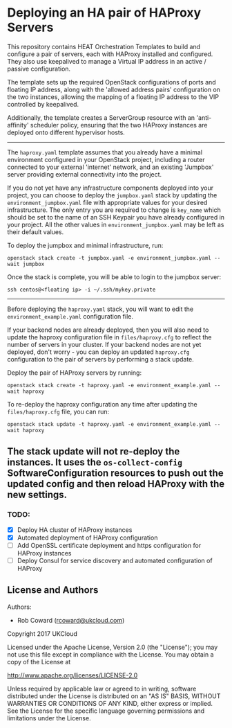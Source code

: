 # Deploying an HA pair of HAProxy Servers

This repository contains HEAT Orchestration Templates to build and configure a pair of servers, each with HAProxy installed and configured. They also use keepalived to manage a Virtual IP address in an active / passive configuration.

The template sets up the required OpenStack configurations of ports and floating IP address, along with the 'allowed address pairs' configuration on the two instances, allowing the mapping of a floating IP address to the VIP controlled by keepalived.

Additionally, the template creates a ServerGroup resource with an 'anti-affinity' scheduler policy, ensuring that the two HAProxy instances are deployed onto different hypervisor hosts.

----------

The `haproxy.yaml` template assumes that you already have a minimal environment configured in your OpenStack project, including a router connected to your external 'internet' network,
and an existing 'Jumpbox' server providing external connectivity into the project. 

If you do not yet have any infrastructure components deployed into your project, you can choose to deploy the `jumpbox.yaml`  stack by updating the `environment_jumpbox.yaml` file with
appropriate values for your desired infrastructure. The only entry you are required to change is `key_name` which should be set to the name of an SSH Keypair you have already configured in your project. All the other values in `environment_jumpbox.yaml` may be left as their default values.

To deploy the jumpbox and minimal infrastructure, run:
```
openstack stack create -t jumpbox.yaml -e environment_jumpbox.yaml --wait jumpbox
```

Once the stack is complete, you will be able to login to the jumpbox server:
```
ssh centos@<floating ip> -i ~/.ssh/mykey.private
```
----------
Before deploying the `haproxy.yaml` stack, you will want to edit the `environment_example.yaml` configuration file. 

If your backend nodes are already deployed, then you will also need to update the haproxy configuration file in `files/haproxy.cfg` to reflect the number of servers in your cluster. If your backend nodes are not yet deployed, don't worry - you can deploy an updated `haproxy.cfg` configuration to the pair of servers by performing a stack update.

Deploy the pair of HAProxy servers by running:
```
openstack stack create -t haproxy.yaml -e environment_example.yaml --wait haproxy
```
To re-deploy the haproxy configuration any time after updating the `files/haproxy.cfg` file, you can run:
```
openstack stack update -t haproxy.yaml -e environment_example.yaml --wait haproxy
```
The stack update will not re-deploy the instances. It uses the `os-collect-config` SoftwareConfiguration resources to push out the updated config and then reload HAProxy with the new settings.
----------

### TODO:
 - [x] Deploy HA cluster of HAProxy instances
 - [x] Automated deployment of HAProxy configuration
 - [ ] Add OpenSSL certificate deployment and https configuration for HAProxy instances
 - [ ] Deploy Consul for service discovery and automated configuration of HAProxy

License and Authors
-------------------
Authors:
  * Rob Coward (rcoward@ukcloud.com)

Copyright 2017 UKCloud

Licensed under the Apache License, Version 2.0 (the "License"); you may not use this file except in compliance with the License. You may obtain a copy of the License at

http://www.apache.org/licenses/LICENSE-2.0

Unless required by applicable law or agreed to in writing, software distributed under the License is distributed on an "AS IS" BASIS, WITHOUT WARRANTIES OR CONDITIONS OF ANY KIND, either express or implied. See the License for the specific language governing permissions and limitations under the License.